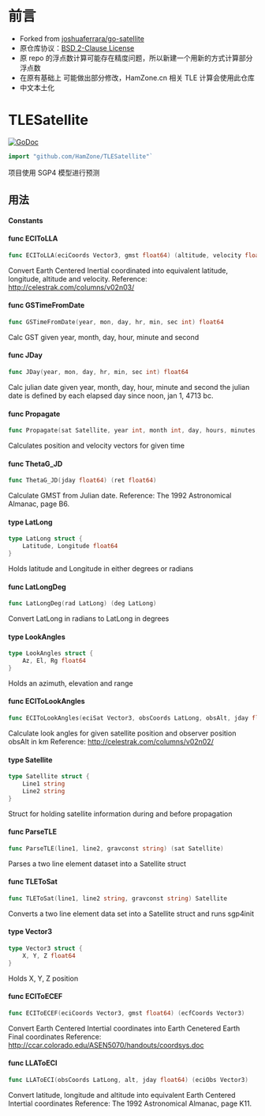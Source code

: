 # 前言
* Forked from [joshuaferrara/go-satellite](https://github.com/joshuaferrara/go-satellite)
* 原仓库协议：[BSD 2-Clause License](https://github.com/joshuaferrara/go-satellite/blob/master/LICENSE)
* 原 repo 的浮点数计算可能存在精度问题，所以新建一个用新的方式计算部分浮点数
* 在原有基础上 可能做出部分修改，HamZone.cn 相关 TLE 计算会使用此仓库
* 中文本土化

# TLESatellite
[![GoDoc](https://godoc.org/github.com/HamZone/TLESatellite?status.svg)](https://godoc.org/github.com/HamZone/TLESatellite)

```go
import "github.com/HamZone/TLESatellite"`
```

项目使用 SGP4 模型进行预测

## 用法

#### Constants


#### func  ECIToLLA

```go
func ECIToLLA(eciCoords Vector3, gmst float64) (altitude, velocity float64, ret LatLong)
```
Convert Earth Centered Inertial coordinated into equivalent latitude, longitude,
altitude and velocity. Reference: http://celestrak.com/columns/v02n03/

#### func  GSTimeFromDate

```go
func GSTimeFromDate(year, mon, day, hr, min, sec int) float64
```
Calc GST given year, month, day, hour, minute and second

#### func  JDay

```go
func JDay(year, mon, day, hr, min, sec int) float64
```
Calc julian date given year, month, day, hour, minute and second the julian date
is defined by each elapsed day since noon, jan 1, 4713 bc.

#### func  Propagate

```go
func Propagate(sat Satellite, year int, month int, day, hours, minutes, seconds int) (position, velocity Vector3)
```
Calculates position and velocity vectors for given time

#### func  ThetaG_JD

```go
func ThetaG_JD(jday float64) (ret float64)
```
Calculate GMST from Julian date. Reference: The 1992 Astronomical Almanac, page
B6.


#### type LatLong

```go
type LatLong struct {
	Latitude, Longitude float64
}
```

Holds latitude and Longitude in either degrees or radians

#### func  LatLongDeg

```go
func LatLongDeg(rad LatLong) (deg LatLong)
```
Convert LatLong in radians to LatLong in degrees

#### type LookAngles

```go
type LookAngles struct {
	Az, El, Rg float64
}
```

Holds an azimuth, elevation and range

#### func  ECIToLookAngles

```go
func ECIToLookAngles(eciSat Vector3, obsCoords LatLong, obsAlt, jday float64) (lookAngles LookAngles)
```
Calculate look angles for given satellite position and observer position obsAlt
in km Reference: http://celestrak.com/columns/v02n02/

#### type Satellite

```go
type Satellite struct {
	Line1 string
	Line2 string
}
```

Struct for holding satellite information during and before propagation

#### func  ParseTLE

```go
func ParseTLE(line1, line2, gravconst string) (sat Satellite)
```
Parses a two line element dataset into a Satellite struct

#### func  TLEToSat

```go
func TLEToSat(line1, line2 string, gravconst string) Satellite
```
Converts a two line element data set into a Satellite struct and runs sgp4init

#### type Vector3

```go
type Vector3 struct {
	X, Y, Z float64
}
```

Holds X, Y, Z position

#### func  ECIToECEF

```go
func ECIToECEF(eciCoords Vector3, gmst float64) (ecfCoords Vector3)
```
Convert Earth Centered Intertial coordinates into Earth Cenetered Earth Final
coordinates Reference: http://ccar.colorado.edu/ASEN5070/handouts/coordsys.doc

#### func  LLAToECI

```go
func LLAToECI(obsCoords LatLong, alt, jday float64) (eciObs Vector3)
```
Convert latitude, longitude and altitude into equivalent Earth Centered
Intertial coordinates Reference: The 1992 Astronomical Almanac, page K11.
